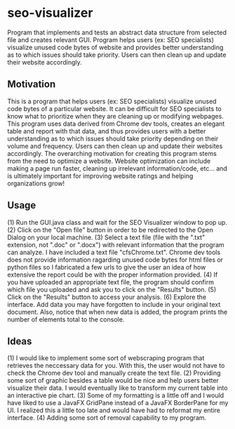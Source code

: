# seo-visualizer
Program that implements and tests an abstract data structure from selected file and creates relevant GUI. Program helps users (ex: SEO specialists) visualize unused code bytes of website and provides better understanding as to which issues should take priority. Users can then clean up and update their website accordingly.

<h2>Motivation</h2> 
This is a program that helps users (ex: SEO specialists) visualize unused code bytes of a particular website. It can be difficult for SEO specialists to know what to prioritize when they are cleaning up or modifying webpages. This program uses data derived from Chrome dev tools, creates an elegant table and report with that data, and thus provides users with a better understanding as to which issues should take priority depending on their volume and frequency. Users can then clean up and update their websites accordingly. The overarching motivation for creating this program stems from the need to optimize a website. Website optimization can include making a page run faster, cleaning up irrelevant information/code, etc… and is ultimately important for improving website ratings and helping organizations grow!

<h2>Usage</h2>
(1) Run the GUI.java class and wait for the SEO Visualizer window to pop up. 
(2) Click on the "Open file" button in order to be redirected to the Open Dialog on your local machine. 
(3) Select a text file (file with the ".txt" extension, not ".doc" or ".docx") with relevant information that the program can analyze. I have included a text file "cfsChrome.txt". Chrome dev tools does not provide information ragarding unused code bytes for html files or python files so I fabricated a few urls to give the user an idea of how extensive the report could be with the proper information provided. 
(4) If you have uploaded an appropriate text file, the program should confirm which file you uploaded and ask you to click on the "Results" button. 
(5) Click on the "Results" button to access your analysis. 
(6) Explore the interface. Add data you may have forgotten to include in your original text document. Also, notice that when new data is added, the program prints the number of elements total to the console. 

<h2>Ideas</h2>
(1) I would like to implement some sort of webscraping program that retrieves the neccessary data for you. With this, the user would not have to check the Chrome dev tool and manually create the text file. 
(2) Providing some sort of graphic besides a table would be nice and help users better visualize their data. I would eventually like to transform my current table into an interactive pie chart. 
(3) Some of my formatting is a little off and I would have liked to use a JavaFX GridPane instead of a JavaFX BorderPane for my UI. I realized this a little too late and would have had to reformat my entire interface. 
(4) Adding some sort of removal capability to my program.
